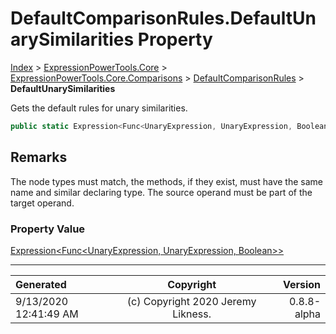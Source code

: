 ﻿# DefaultComparisonRules.DefaultUnarySimilarities Property

[Index](../index.md) > [ExpressionPowerTools.Core](ExpressionPowerTools.Core.a.md) > [ExpressionPowerTools.Core.Comparisons](ExpressionPowerTools.Core.Comparisons.n.md) > [DefaultComparisonRules](ExpressionPowerTools.Core.Comparisons.DefaultComparisonRules.cs.md) > **DefaultUnarySimilarities**

Gets the default rules for unary similarities.

```csharp
public static Expression<Func<UnaryExpression, UnaryExpression, Boolean>> DefaultUnarySimilarities { get; }
```

## Remarks

The node types must match, the methods, if they exist, must have the
            same name and similar declaring type. The source operand must be part
            of the target operand.

### Property Value

 [Expression&lt;Func&lt;UnaryExpression, UnaryExpression, Boolean>>](https://docs.microsoft.com/dotnet/api/system.linq.expressions.expression-1) 


---

| Generated | Copyright | Version |
| :-- | :-: | --: |
| 9/13/2020 12:41:49 AM | (c) Copyright 2020 Jeremy Likness. | 0.8.8-alpha |

